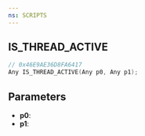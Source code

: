 ```yaml
---
ns: SCRIPTS
---
```

## IS_THREAD_ACTIVE

```c
// 0x46E9AE36D8FA6417
Any IS_THREAD_ACTIVE(Any p0, Any p1);
```

## Parameters
* **p0**:
* **p1**:
